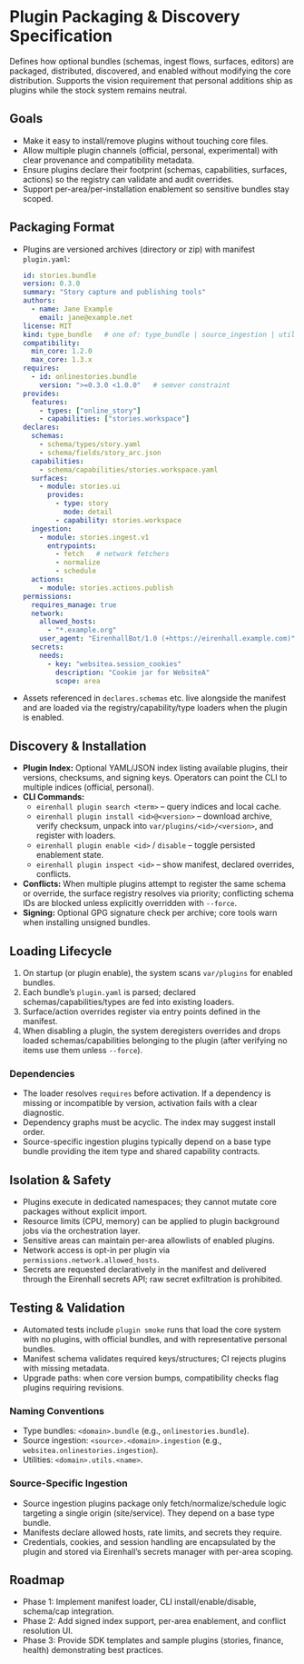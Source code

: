 # Plugin Packaging & Discovery Specification

Defines how optional bundles (schemas, ingest flows, surfaces, editors) are
packaged, distributed, discovered, and enabled without modifying the core
distribution. Supports the vision requirement that personal additions ship as
plugins while the stock system remains neutral.

## Goals
- Make it easy to install/remove plugins without touching core files.
- Allow multiple plugin channels (official, personal, experimental) with clear
  provenance and compatibility metadata.
- Ensure plugins declare their footprint (schemas, capabilities, surfaces,
  actions) so the registry can validate and audit overrides.
- Support per-area/per-installation enablement so sensitive bundles stay
  scoped.

## Packaging Format
- Plugins are versioned archives (directory or zip) with manifest
  `plugin.yaml`:
  ```yaml
  id: stories.bundle
  version: 0.3.0
  summary: "Story capture and publishing tools"
  authors:
    - name: Jane Example
      email: jane@example.net
  license: MIT
  kind: type_bundle   # one of: type_bundle | source_ingestion | utility
  compatibility:
    min_core: 1.2.0
    max_core: 1.3.x
  requires:
    - id: onlinestories.bundle
      version: ">=0.3.0 <1.0.0"   # semver constraint
  provides:
    features:
      - types: ["online_story"]
      - capabilities: ["stories.workspace"]
  declares:
    schemas:
      - schema/types/story.yaml
      - schema/fields/story_arc.json
    capabilities:
      - schema/capabilities/stories.workspace.yaml
    surfaces:
      - module: stories.ui
        provides:
          - type: story
            mode: detail
          - capability: stories.workspace
    ingestion:
      - module: stories.ingest.v1
        entrypoints:
          - fetch   # network fetchers
          - normalize
          - schedule
    actions:
      - module: stories.actions.publish
  permissions:
    requires_manage: true
    network:
      allowed_hosts:
        - "*.example.org"
      user_agent: "EirenhallBot/1.0 (+https://eirenhall.example.com)"
    secrets:
      needs:
        - key: "websitea.session_cookies"
          description: "Cookie jar for WebsiteA"
          scope: area
  ```
- Assets referenced in `declares.schemas` etc. live alongside the manifest and
  are loaded via the registry/capability/type loaders when the plugin is
  enabled.

## Discovery & Installation
- **Plugin Index:** Optional YAML/JSON index listing available plugins, their
  versions, checksums, and signing keys. Operators can point the CLI to multiple
  indices (official, personal).
- **CLI Commands:**
  - `eirenhall plugin search <term>` – query indices and local cache.
  - `eirenhall plugin install <id>@<version>` – download archive, verify checksum,
    unpack into `var/plugins/<id>/<version>`, and register with loaders.
  - `eirenhall plugin enable <id>` / `disable` – toggle persisted enablement state.
  - `eirenhall plugin inspect <id>` – show manifest, declared overrides, conflicts.
- **Conflicts:** When multiple plugins attempt to register the same schema or
  override, the surface registry resolves via priority; conflicting schema IDs
  are blocked unless explicitly overridden with `--force`.
- **Signing:** Optional GPG signature check per archive; core tools warn when
  installing unsigned bundles.

## Loading Lifecycle
1. On startup (or plugin enable), the system scans `var/plugins` for enabled
   bundles.
2. Each bundle’s `plugin.yaml` is parsed; declared schemas/capabilities/types
   are fed into existing loaders.
3. Surface/action overrides register via entry points defined in the manifest.
4. When disabling a plugin, the system deregisters overrides and drops loaded
   schemas/capabilities belonging to the plugin (after verifying no items use
   them unless `--force`).

### Dependencies
- The loader resolves `requires` before activation. If a dependency is missing
  or incompatible by version, activation fails with a clear diagnostic.
- Dependency graphs must be acyclic. The index may suggest install order.
- Source-specific ingestion plugins typically depend on a base type bundle
  providing the item type and shared capability contracts.

## Isolation & Safety
- Plugins execute in dedicated namespaces; they cannot mutate core packages
  without explicit import.
- Resource limits (CPU, memory) can be applied to plugin background jobs via
  the orchestration layer.
- Sensitive areas can maintain per-area allowlists of enabled plugins.
- Network access is opt-in per plugin via `permissions.network.allowed_hosts`.
- Secrets are requested declaratively in the manifest and delivered through
  the Eirenhall secrets API; raw secret exfiltration is prohibited.

## Testing & Validation
- Automated tests include `plugin smoke` runs that load the core system with no
  plugins, with official bundles, and with representative personal bundles.
- Manifest schema validates required keys/structures; CI rejects plugins with
  missing metadata.
- Upgrade paths: when core version bumps, compatibility checks flag plugins
  requiring revisions.

### Naming Conventions
- Type bundles: `<domain>.bundle` (e.g., `onlinestories.bundle`).
- Source ingestion: `<source>.<domain>.ingestion` (e.g., `websitea.onlinestories.ingestion`).
- Utilities: `<domain>.utils.<name>`.

### Source-Specific Ingestion
- Source ingestion plugins package only fetch/normalize/schedule logic targeting
  a single origin (site/service). They depend on a base type bundle.
- Manifests declare allowed hosts, rate limits, and secrets they require.
- Credentials, cookies, and session handling are encapsulated by the plugin and
  stored via Eirenhall’s secrets manager with per-area scoping.

## Roadmap
- Phase 1: Implement manifest loader, CLI install/enable/disable, schema/cap
  integration.
- Phase 2: Add signed index support, per-area enablement, and conflict
  resolution UI.
- Phase 3: Provide SDK templates and sample plugins (stories, finance, health)
  demonstrating best practices.
